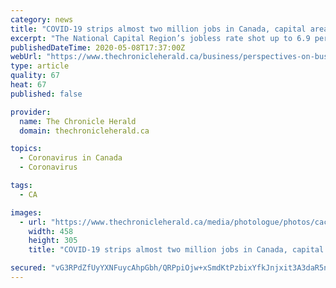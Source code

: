 ```yaml
---
category: news
title: "COVID-19 strips almost two million jobs in Canada, capital area rate at 6.9%"
excerpt: "The National Capital Region’s jobless rate shot up to 6.9 per cent in April, compared with 5.1 per cent in March. The data reflect a net drop of 29,200 employed, offset by 16,000 fewer people in the workforce."
publishedDateTime: 2020-05-08T17:37:00Z
webUrl: "https://www.thechronicleherald.ca/business/perspectives-on-business/covid-19-strips-almost-two-million-jobs-in-canada-capital-area-rate-at-69-447396/"
type: article
quality: 67
heat: 67
published: false

provider:
  name: The Chronicle Herald
  domain: thechronicleherald.ca

topics:
  - Coronavirus in Canada
  - Coronavirus

tags:
  - CA

images:
  - url: "https://www.thechronicleherald.ca/media/photologue/photos/cache/bonnie-henryjpg_medium"
    width: 458
    height: 305
    title: "COVID-19 strips almost two million jobs in Canada, capital area rate at 6.9%"

secured: "vG3RPdZfUyYXNFuycAhpGbh/QRPpiOjw+xSmdKtPzbixYfkJnjxit3A3daR5ncaw05dU6tsKj58Dfnk/rT126eV9BbnmFJrDBMbiq2Jrjek9d0ghfYFGsQ85G00EZDClQfztFYVoeYVWd8+6c3R4qgsYsFKBi3fg+w30uxbaO7qmw0S847vnaGt6KamH2nUYf/hlFy5kJo8dOxx+XOJ8CXbdvO43OepYjju0YLEqTPOCUdCdf7pNaGpcd4hijw65YteHp3JftJanN0K44pBdljZZW9ctnzDu6i6mdCxl4P1qlyZ8SQYHz3tLADHVn60q;zmdWaSMLRUFw4ILvBiu3rA=="
---
```


